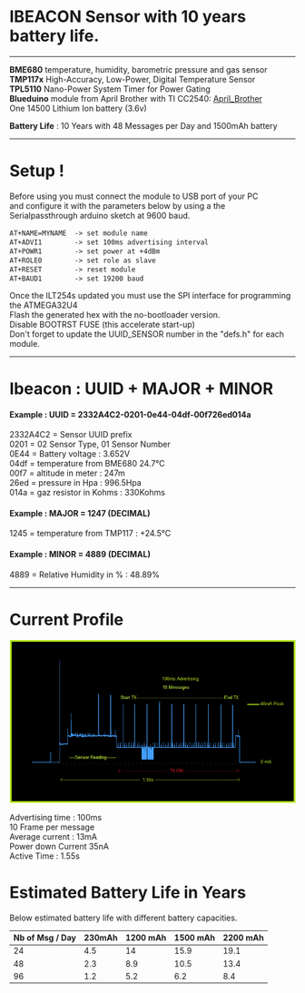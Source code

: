 
# __IBEACON Sensor with 10 years battery life.__
------------------------------------------------
**BME680** temperature, humidity, barometric pressure and gas sensor  
**TMP117x** High-Accuracy, Low-Power, Digital Temperature Sensor  
**TPL5110** Nano-Power System Timer for Power Gating  
**Blueduino** module from April Brother with TI CC2540: [April_Brother](https://www.aprbrother.com/en/index.htm)  
One 14500 Lithium Ion battery (3.6v)  

**Battery Life** : 10 Years with 48 Messages per Day and 1500mAh battery  

-------------------------------------------------------------
# __Setup !__

Before using you must connect the module to USB port of your PC  
and configure it with the parameters below by using a the  
Serialpassthrough arduino sketch at 9600 baud.

```
AT+NAME=MYNAME  -> set module name  
AT+ADVI1        -> set 100ms advertising interval  
AT+POWR1        -> set power at +4dBm  
AT+ROLE0        -> set role as slave  
AT+RESET        -> reset module  
AT+BAUD1        -> set 19200 baud  
```

Once the ILT254s updated  you must use the SPI interface for programming
the ATMEGA32U4    
Flash the generated hex with the no-bootloader version.  
Disable BOOTRST FUSE (this accelerate start-up)  
Don't forget to update the UUID_SENSOR number in the "defs.h" for each module.

---

# __Ibeacon : UUID + MAJOR + MINOR__

#### Example : UUID = 2332A4C2-0201-0e44-04df-00f726ed014a

2332A4C2 = Sensor UUID prefix   
0201     = 02 Sensor Type, 01 Sensor Number  
0E44     = Battery voltage : 3.652V  
04df     = temperature from BME680 24.7°C   
00f7     = altitude in meter : 247m  
26ed     = pressure in Hpa : 996.5Hpa  
014a     = gaz resistor in Kohms : 330Kohms  
#### Example : MAJOR = 1247  (DECIMAL)
1245     = temperature from TMP117 : +24.5°C   
#### Example : MINOR = 4889 (DECIMAL)
4889     = Relative Humidity in % : 48.89%  

-----------------------------------------------------------------
# __Current Profile__  

![Image](Current_Profile.png)

Advertising time : 100ms  
10 Frame per message  
Average current : 13mA  
Power down Current 35nA  
Active Time : 1.55s  

# __Estimated Battery Life in Years__    

Below estimated battery life with different battery capacities.  


| Nb of Msg / Day | 230mAh | 1200 mAh | 1500 mAh | 2200 mAh |
|-----------------|--------|----------|----------|----------|
|        24       |   4.5  |    14    |   15.9   |   19.1   |
|        48       |   2.3  |    8.9   |   10.5   |   13.4   |
|        96       |   1.2  |    5.2   |    6.2   |    8.4   |
